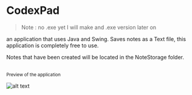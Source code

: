 # CodexPad
> Note : no .exe yet I will make and .exe version later on
<p>an application that uses Java and Swing. Saves notes as a Text file, this application is completely free to use.</p>
<p>Notes that have been created will be located in the NoteStorage folder.</p>
<br>
<small>Preview of the application</small>

![alt text](https://github.com/SarryGeezOwO/CodexPad/res/images/preview.png?raw=true)